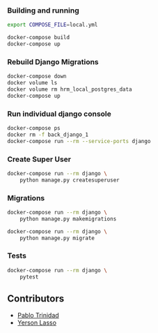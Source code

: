 ### Building and running
```bash
export COMPOSE_FILE=local.yml

docker-compose build
docker-compose up
```

### Rebuild Django Migrations
```bash
docker-compose down
docker volume ls
docker volume rm hrm_local_postgres_data
docker-compose up
```

### Run individual django console
```bash
docker-compose ps
docker rm -f back_django_1
docker-compose run --rm --service-ports django
```
### Create Super User
```bash
docker-compose run --rm django \
    python manage.py createsuperuser
```

### Migrations
```bash
docker-compose run --rm django \
    python manage.py makemigrations

docker-compose run --rm django \
    python manage.py migrate
```
### Tests

```bash
docker-compose run --rm django \
    pytest
```


## Contributors

- [Pablo Trinidad](https://github.com/pablotrinidad)
- [Yerson Lasso](https://github.com/unknowncoder05)
